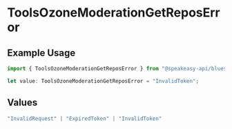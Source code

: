 # ToolsOzoneModerationGetReposError

## Example Usage

```typescript
import { ToolsOzoneModerationGetReposError } from "@speakeasy-api/bluesky/models/errors";

let value: ToolsOzoneModerationGetReposError = "InvalidToken";
```

## Values

```typescript
"InvalidRequest" | "ExpiredToken" | "InvalidToken"
```
